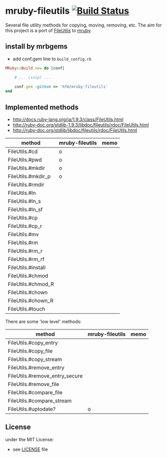 # mruby-fileutils [![Build Status](https://travis-ci.org/hfm/mruby-fileutils.svg?branch=master)](https://travis-ci.org/hfm/mruby-fileutils)

Several file utility methods for copying, moving, removing, etc. The aim for this project is a port of [FileUtils](http://docs.ruby-lang.org/en/trunk/FileUtils.html) to [mruby](https://github.com/mruby/mruby).

## install by mrbgems

- add conf.gem line to `build_config.rb`

```ruby
MRuby::Build.new do |conf|

    # ... (snip) ...

    conf.gem :github => 'hfm/mruby-fileutils'
end
```

## Implemented methods

- http://docs.ruby-lang.org/ja/1.9.3/class/FileUtils.html
- http://ruby-doc.org/stdlib-1.9.3/libdoc/fileutils/rdoc/FileUtils.html
- http://ruby-doc.org/stdlib/libdoc/fileutils/rdoc/FileUtils.html

| method                    | mruby-fileutils | memo |
| ------------------------- | --------------- | ---- |
| FileUtils.#cd             | o               |      |
| FileUtils.#pwd            | o               |      |
| FileUtils.#mkdir          | o               |      |
| FileUtils.#mkdir_p        | o               |      |
| FileUtils.#rmdir          |                 |      |
| FileUtils.#ln             |                 |      |
| FileUtils.#ln_s           |                 |      |
| FileUtils.#ln_sf          |                 |      |
| FileUtils.#cp             |                 |      |
| FileUtils.#cp_r           |                 |      |
| FileUtils.#mv             |                 |      |
| FileUtils.#rm             |                 |      |
| FileUtils.#rm_r           |                 |      |
| FileUtils.#rm_rf          |                 |      |
| FileUtils.#install        |                 |      |
| FileUtils.#chmod          |                 |      |
| FileUtils.#chmod_R        |                 |      |
| FileUtils.#chown          |                 |      |
| FileUtils.#chown_R        |                 |      |
| FileUtils.#touch          |                 |      |

There are some 'low level' methods:

| method                         | mruby-fileutils | memo |
| -------------------------      | --------------- | ---- |
| FileUtils.#copy_entry          |                 |      |
| FileUtils.#copy_file           |                 |      |
| FileUtils.#copy_stream         |                 |      |
| FileUtils.#remove_entry        |                 |      |
| FileUtils.#remove_entry_secure |                 |      |
| FileUtils.#remove_file         |                 |      |
| FileUtils.#compare_file        |                 |      |
| FileUtils.#compare_stream      |                 |      |
| FileUtils.#uptodate?           | o               |      |

## License
under the MIT License:
- see [LICENSE](./LICENSE) file
